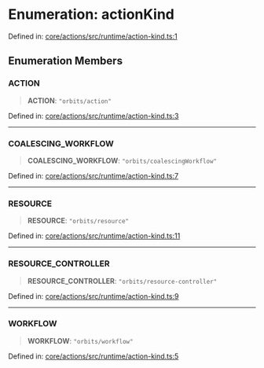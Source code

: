# Enumeration: actionKind

Defined in: [core/actions/src/runtime/action-kind.ts:1](https://github.com/LaWebcapsule/orbits/blob/9dfb205b4c535735246a802b81e1b3b887b61283/core/actions/src/runtime/action-kind.ts#L1)

## Enumeration Members

### ACTION

> **ACTION**: `"orbits/action"`

Defined in: [core/actions/src/runtime/action-kind.ts:3](https://github.com/LaWebcapsule/orbits/blob/9dfb205b4c535735246a802b81e1b3b887b61283/core/actions/src/runtime/action-kind.ts#L3)

***

### COALESCING\_WORKFLOW

> **COALESCING\_WORKFLOW**: `"orbits/coalescingWorkflow"`

Defined in: [core/actions/src/runtime/action-kind.ts:7](https://github.com/LaWebcapsule/orbits/blob/9dfb205b4c535735246a802b81e1b3b887b61283/core/actions/src/runtime/action-kind.ts#L7)

***

### RESOURCE

> **RESOURCE**: `"orbits/resource"`

Defined in: [core/actions/src/runtime/action-kind.ts:11](https://github.com/LaWebcapsule/orbits/blob/9dfb205b4c535735246a802b81e1b3b887b61283/core/actions/src/runtime/action-kind.ts#L11)

***

### RESOURCE\_CONTROLLER

> **RESOURCE\_CONTROLLER**: `"orbits/resource-controller"`

Defined in: [core/actions/src/runtime/action-kind.ts:9](https://github.com/LaWebcapsule/orbits/blob/9dfb205b4c535735246a802b81e1b3b887b61283/core/actions/src/runtime/action-kind.ts#L9)

***

### WORKFLOW

> **WORKFLOW**: `"orbits/workflow"`

Defined in: [core/actions/src/runtime/action-kind.ts:5](https://github.com/LaWebcapsule/orbits/blob/9dfb205b4c535735246a802b81e1b3b887b61283/core/actions/src/runtime/action-kind.ts#L5)
